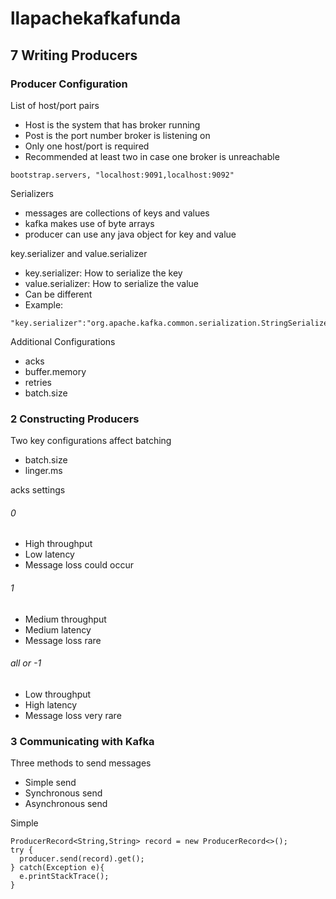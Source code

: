 # llapachekafkafunda

## 7 Writing Producers
### Producer Configuration
List of host/port pairs
- Host is the system that has broker running
- Post is the port number broker is listening on
- Only one host/port is required
- Recommended at least two in case one broker is unreachable
```
bootstrap.servers, "localhost:9091,localhost:9092"
```

Serializers
- messages are collections of keys and values
- kafka makes use of byte arrays
- producer can use any java object for key and value

  
key.serializer and value.serializer
- key.serializer: How to serialize the key
- value.serializer: How to serialize the value
- Can be different
- Example:
```
"key.serializer":"org.apache.kafka.common.serialization.StringSerializer"
```

Additional Configurations
- acks
- buffer.memory
- retries
- batch.size


### 2 Constructing Producers
Two key configurations affect batching
- batch.size
- linger.ms

acks settings
###### 0 
- High throughput
- Low latency
- Message loss could occur
###### 1
- Medium throughput
- Medium latency
- Message loss rare
###### all or -1
- Low throughput
- High latency
- Message loss very rare


### 3 Communicating with Kafka
Three methods to send messages
- Simple send
- Synchronous send
- Asynchronous send

Simple
```
ProducerRecord<String,String> record = new ProducerRecord<>();
try {
  producer.send(record).get();
} catch(Exception e){
  e.printStackTrace();
}
```
